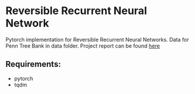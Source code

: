 # Reversible Recurrent Neural Network
Pytorch implementation for Reversible Recurrent Neural Networks. Data for Penn Tree Bank in data folder.
Project report can be found [here](report.pdf) 
## Requirements:
* pytorch
* tqdm
